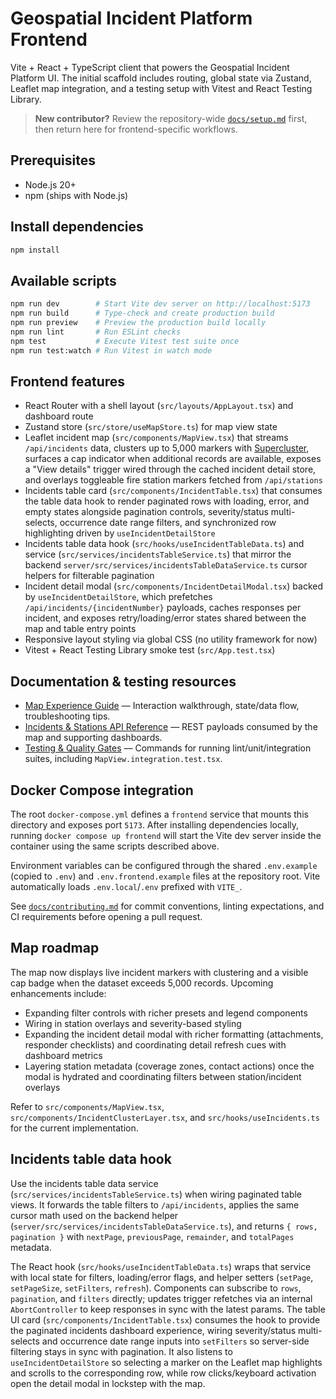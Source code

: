 # Geospatial Incident Platform Frontend

Vite + React + TypeScript client that powers the Geospatial Incident Platform UI. The initial scaffold includes routing, global state via Zustand, Leaflet map integration, and a testing setup with Vitest and React Testing Library.

> **New contributor?** Review the repository-wide [`docs/setup.md`](../docs/setup.md) first, then return here for frontend-specific workflows.

## Prerequisites

- Node.js 20+
- npm (ships with Node.js)

## Install dependencies

```bash
npm install
```

## Available scripts

```bash
npm run dev        # Start Vite dev server on http://localhost:5173
npm run build      # Type-check and create production build
npm run preview    # Preview the production build locally
npm run lint       # Run ESLint checks
npm test           # Execute Vitest test suite once
npm run test:watch # Run Vitest in watch mode
```

## Frontend features

- React Router with a shell layout (`src/layouts/AppLayout.tsx`) and dashboard route
- Zustand store (`src/store/useMapStore.ts`) for map view state
- Leaflet incident map (`src/components/MapView.tsx`) that streams `/api/incidents` data, clusters up to 5,000 markers with [Supercluster](https://github.com/mapbox/supercluster), surfaces a cap indicator when additional records are available, exposes a "View details" trigger wired through the cached incident detail store, and overlays toggleable fire station markers fetched from `/api/stations`
- Incidents table card (`src/components/IncidentTable.tsx`) that consumes the table data hook to render paginated rows with loading, error, and empty states alongside pagination controls, severity/status multi-selects, occurrence date range filters, and synchronized row highlighting driven by `useIncidentDetailStore`
- Incidents table data hook (`src/hooks/useIncidentTableData.ts`) and service (`src/services/incidentsTableService.ts`) that mirror the backend `server/src/services/incidentsTableDataService.ts` cursor helpers for filterable pagination
- Incident detail modal (`src/components/IncidentDetailModal.tsx`) backed by `useIncidentDetailStore`, which prefetches `/api/incidents/{incidentNumber}` payloads, caches responses per incident, and exposes retry/loading/error states shared between the map and table entry points
- Responsive layout styling via global CSS (no utility framework for now)
- Vitest + React Testing Library smoke test (`src/App.test.tsx`)

## Documentation & testing resources

- [Map Experience Guide](../docs/frontend/map.md) — Interaction walkthrough, state/data flow, troubleshooting tips.
- [Incidents & Stations API Reference](../docs/api/incidents-and-stations.md) — REST payloads consumed by the map and supporting dashboards.
- [Testing & Quality Gates](../docs/operations/testing.md) — Commands for running lint/unit/integration suites, including `MapView.integration.test.tsx`.

## Docker Compose integration

The root `docker-compose.yml` defines a `frontend` service that mounts this directory and exposes port `5173`. After installing dependencies locally, running `docker compose up frontend` will start the Vite dev server inside the container using the same scripts described above.

Environment variables can be configured through the shared `.env.example` (copied to `.env`) and `.env.frontend.example` files at the repository root. Vite automatically loads `.env.local`/`.env` prefixed with `VITE_`.

See [`docs/contributing.md`](../docs/contributing.md) for commit conventions, linting expectations, and CI requirements before opening a pull request.

## Map roadmap

The map now displays live incident markers with clustering and a visible cap badge when the dataset exceeds 5,000 records. Upcoming enhancements include:

- Expanding filter controls with richer presets and legend components
- Wiring in station overlays and severity-based styling
- Expanding the incident detail modal with richer formatting (attachments, responder checklists) and coordinating detail refresh cues with dashboard metrics
- Layering station metadata (coverage zones, contact actions) once the modal is hydrated and coordinating filters between station/incident overlays

Refer to `src/components/MapView.tsx`, `src/components/IncidentClusterLayer.tsx`, and `src/hooks/useIncidents.ts` for the current implementation.

## Incidents table data hook

Use the incidents table data service (`src/services/incidentsTableService.ts`) when wiring paginated table views. It forwards the table filters to `/api/incidents`, applies the same cursor math used on the backend helper (`server/src/services/incidentsTableDataService.ts`), and returns `{ rows, pagination }` with `nextPage`, `previousPage`, `remainder`, and `totalPages` metadata.

The React hook (`src/hooks/useIncidentTableData.ts`) wraps that service with local state for filters, loading/error flags, and helper setters (`setPage`, `setPageSize`, `setFilters`, `refresh`). Components can subscribe to `rows`, `pagination`, and `filters` directly; updates trigger refetches via an internal `AbortController` to keep responses in sync with the latest params. The table UI card (`src/components/IncidentTable.tsx`) consumes the hook to provide the paginated incidents dashboard experience, wiring severity/status multi-selects and occurrence date range inputs into `setFilters` so server-side filtering stays in sync with pagination. It also listens to `useIncidentDetailStore` so selecting a marker on the Leaflet map highlights and scrolls to the corresponding row, while row clicks/keyboard activation open the detail modal in lockstep with the map.
